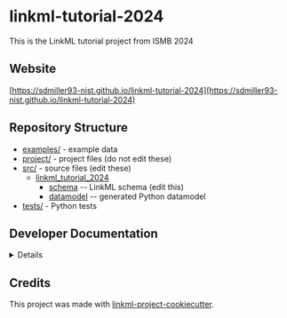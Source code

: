 # linkml-tutorial-2024

This is the LinkML tutorial project from ISMB 2024

## Website

[https://sdmiller93-nist.github.io/linkml-tutorial-2024](https://sdmiller93-nist.github.io/linkml-tutorial-2024)

## Repository Structure

* [examples/](examples/) - example data
* [project/](project/) - project files (do not edit these)
* [src/](src/) - source files (edit these)
  * [linkml_tutorial_2024](src/linkml_tutorial_2024)
    * [schema](src/linkml_tutorial_2024/schema) -- LinkML schema
      (edit this)
    * [datamodel](src/linkml_tutorial_2024/datamodel) -- generated
      Python datamodel
* [tests/](tests/) - Python tests

## Developer Documentation

<details>
Use the `make` command to generate project artefacts:

* `make all`: make everything
* `make deploy`: deploys site
</details>

## Credits

This project was made with
[linkml-project-cookiecutter](https://github.com/linkml/linkml-project-cookiecutter).
